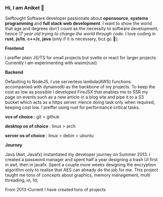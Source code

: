 ### Hi, I am Aniket 👻

Selftought Software developer passionate about **opensource**, **systems programming** and **full stack web development**. I want to show the world that age and degrees don't count as the necessity to software development, hence *17 year old trying to change the world through code*. I love coding in **rust**, **js/ts**, **c++/c**, **java** (only if it is necessary, bcz gc 🤢).


**Frontend**

I preffer plain JS/TS for small projects but svelte or react for larger projects. Currently I am experimenting with wasm(rust)

**Backend**

Defaulting to NodeJS, I use serverless lambda(AWS) functions accompanied with dynamodb as the backbone of my projects. To keep the cost as low as possible I developed FireJSX that enables me to SSR my page on events such as a new article in a blog site and pipe it to a S3 bucket which acts as a https server. Hence doing task only when required, keeping cost low. I preffer using rust for performance critical tasks.

**vcs of choice** : git > github

**desktop os of choice** : linux > arch

**server os of choice** : linux > debin > ubuntu

**Journey**

Java (Awt, Javafx) instantiated my developer journey on Summer 2013. I created a password manager and spent half a year designing a trash UI first in awt, then in javafx. Spent a couple more weeks designing the encryption algorithm only to realise that AES can already do the job for me. This project taught me tons of concepts about graphics, memory management, multi threading, io, fd,

From 2013-Current I have created tons of projects
